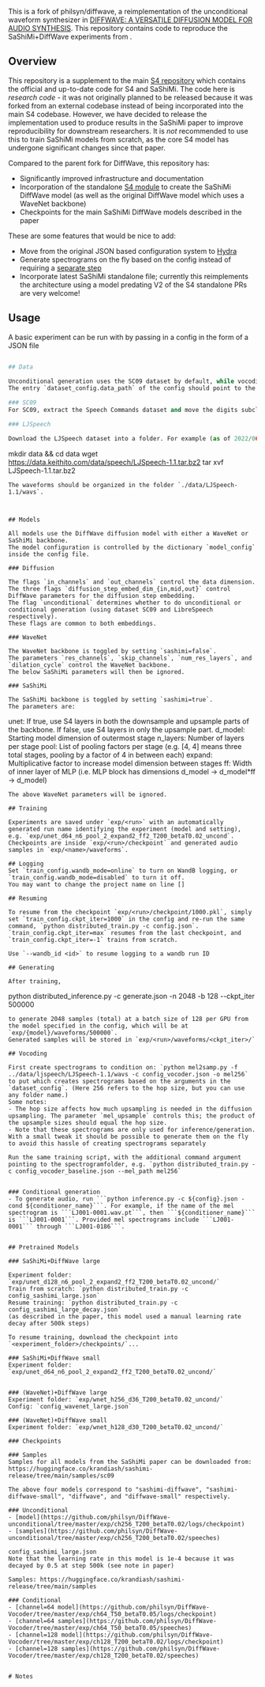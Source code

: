 This is a fork of philsyn/diffwave, a reimplementation of the unconditional waveform synthesizer in [DIFFWAVE: A VERSATILE DIFFUSION MODEL FOR AUDIO SYNTHESIS](https://arxiv.org/pdf/2009.09761.pdf).
This repository contains code to reproduce the SaShiMi+DiffWave experiments from []().

## Overview

This repository is a supplement to the main [S4 repository]() which contains the official and up-to-date code for S4 and SaShiMi.
The code here is *research code* - it was not originally planned to be released because it was forked from an external codebase instead of being incorporated into the main S4 codebase.
However, we have decided to release the implementation used to produce results in the SaShiMi paper to improve reproducibility for downstream researchers.
It is *not* recommended to use this to train SaShiMi models from scratch, as the core S4 model has undergone significant changes since that paper.

Compared to the parent fork for DiffWave, this repository has:
- Significantly improved infrastructure and documentation
- Incorporation of the standalone [S4 module]() to create the SaShiMi DiffWave model (as well as the original DiffWave model which uses a WaveNet backbone)
- Checkpoints for the main SaShiMi DiffWave models described in the paper

These are some features that would be nice to add:
- Move from the original JSON based configuration system to [Hydra](https://hydra.cc)
- Generate spectrograms on the fly based on the config instead of requiring a [separate step](#vocoding)
- Incorporate latest SaShiMi standalone file; currently this reimplements the architecture using a model predating V2 of the S4 standalone
PRs are very welcome!

## Usage

A basic experiment can be run with by passing in a config in the form of a JSON file
```python distributed_train.py 

## Data

Unconditional generation uses the SC09 dataset by default, while vocoding uses [LJSpeech](https://keithito.com/LJ-Speech-Dataset/).
The entry `dataset_config.data_path` of the config should point to the desired folder, e.g. `data/sc09` or `data/LJSpeech-1.1/wavs`.

### SC09
For SC09, extract the Speech Commands dataset and move the digits subclasses into a separate folder, e.g. `./data/sc09/{zero,one,two,three,four,five,six,seven,eight,nine}`.

### LJSpeech

Download the LJSpeech dataset into a folder. For example (as of 2022/06/28):
```
mkdir data && cd data
wget https://data.keithito.com/data/speech/LJSpeech-1.1.tar.bz2
tar xvf LJSpeech-1.1.tar.bz2
```
The waveforms should be organized in the folder `./data/LJSpeech-1.1/wavs`.



## Models

All models use the DiffWave diffusion model with either a WaveNet or SaShiMi backbone.
The model configuration is controlled by the dictionary `model_config` inside the config file.

### Diffusion

The flags `in_channels` and `out_channels` control the data dimension.
The three flags `diffusion_step_embed_dim_{in,mid,out}` control DiffWave parameters for the diffusion step embedding.
The flag `unconditional` determines whether to do unconditional or conditional generation (using dataset SC09 and LibreSpeech respectively).
These flags are common to both embeddings.

### WaveNet

The WaveNet backbone is toggled by setting `sashimi=false`.
The parameters `res_channels`, `skip_channels`, `num_res_layers`, and `dilation_cycle` control the WaveNet backbone.
The below SaShiMi parameters will then be ignored.

### SaShiMi

The SaShiMi backbone is toggled by setting `sashimi=true`.
The parameters are:
```
unet: If true, use S4 layers in both the downsample and upsample parts of the backbone. If false, use S4 layers in only the upsample part.
d_model: Starting model dimension of outermost stage
n_layers: Number of layers per stage
pool: List of pooling factors per stage (e.g. [4, 4] means three total stages, pooling by a factor of 4 in between each)
expand: Multiplicative factor to increase model dimension between stages
ff: Width of inner layer of MLP (i.e. MLP block has dimensions d_model -> d_model*ff -> d_model)
```
The above WaveNet parameters will be ignored.

## Training

Experiments are saved under `exp/<run>` with an automatically generated run name identifying the experiment (model and setting), e.g. `exp/unet_d64_n6_pool_2_expand2_ff2_T200_betaT0.02_uncond`.
Checkpoints are inside `exp/<run>/checkpoint` and generated audio samples in `exp/<name>/waveforms`.

## Logging
Set `train_config.wandb_mode=online` to turn on WandB logging, or `train_config.wandb_mode=disabled` to turn it off.
You may want to change the project name on line []

## Resuming

To resume from the checkpoint `exp/<run>/checkpoint/1000.pkl`, simply set `train_config.ckpt_iter=1000` in the config and re-run the same command, `python distributed_train.py -c config.json`.
`train_config.ckpt_iter=max` resumes from the last checkpoint, and `train_config.ckpt_iter=-1` trains from scratch.

Use `--wandb_id <id>` to resume logging to a wandb run ID

## Generating

After training,
```
python distributed_inference.py -c generate.json -n 2048 -b 128 --ckpt_iter 500000
```
to generate 2048 samples (total) at a batch size of 128 per GPU from the model specified in the config, which will be at `exp/{model}/waveforms/500000`.
Generated samples will be stored in `exp/<run>/waveforms/<ckpt_iter>/`

## Vocoding

First create spectrograms to condition on: `python mel2samp.py -f ../data/ljspeech/LJSpeech-1.1/wavs -c config_vocoder.json -o mel256` to put which creates spectrograms based on the arguments in the `dataset_config`. (Here 256 refers to the hop size, but you can use any folder name.)
Some notes:
- The hop size affects how much upsampling is needed in the diffusion upsampling. The parameter `mel_upsample` controls this; the product of the upsample sizes should equal the hop size.
- Note that these spectrograms are only used for inference/generation. With a small tweak it should be possible to generate them on the fly to avoid this hassle of creating spectrograms separately

Run the same training script, with the additional command argument pointing to the spectrogramfolder, e.g. `python distributed_train.py -c config_vocoder_baseline.json --mel_path mel256`


### Conditional generation
- To generate audio, run ```python inference.py -c ${config}.json -cond ${conditioner_name}```. For example, if the name of the mel spectrogram is ```LJ001-0001.wav.pt```, then ```${conditioner_name}``` is ```LJ001-0001```. Provided mel spectrograms include ```LJ001-0001``` through ```LJ001-0186```.


## Pretrained Models

### SaShiMi+DiffWave large

Experiment folder: `exp/unet_d128_n6_pool_2_expand2_ff2_T200_betaT0.02_uncond/`
Train from scratch: `python distributed_train.py -c config_sashimi_large.json`
Resume training: `python distributed_train.py -c config_sashimi_large_decay.json`
(as described in the paper, this model used a manual learning rate decay after 500k steps)

To resume training, download the checkpoint into `<experiment_folder>/checkpoints/`...

### SaShiMi+DiffWave small
Experiment folder: `exp/unet_d64_n6_pool_2_expand2_ff2_T200_betaT0.02_uncond/`


### (WaveNet)+DiffWave large
Experiment folder: `exp/wnet_h256_d36_T200_betaT0.02_uncond/`
Config: `config_wavenet_large.json`

### (WaveNet)+DiffWave small
Experiment folder: `exp/wnet_h128_d30_T200_betaT0.02_uncond/`

### Checkpoints

### Samples
Samples for all models from the SaShiMi paper can be downloaded from: https://huggingface.co/krandiash/sashimi-release/tree/main/samples/sc09

The above four models correspond to "sashimi-diffwave", "sashimi-diffwave-small", "diffwave", and "diffwave-small" respectively.

### Unconditional
- [model](https://github.com/philsyn/DiffWave-unconditional/tree/master/exp/ch256_T200_betaT0.02/logs/checkpoint)
- [samples](https://github.com/philsyn/DiffWave-unconditional/tree/master/exp/ch256_T200_betaT0.02/speeches)

config_sashimi_large.json
Note that the learning rate in this model is 1e-4 because it was decayed by 0.5 at step 500k (see note in paper)

Samples: https://huggingface.co/krandiash/sashimi-release/tree/main/samples

### Conditional
- [channel=64 model](https://github.com/philsyn/DiffWave-Vocoder/tree/master/exp/ch64_T50_betaT0.05/logs/checkpoint)
- [channel=64 samples](https://github.com/philsyn/DiffWave-Vocoder/tree/master/exp/ch64_T50_betaT0.05/speeches)
- [channel=128 model](https://github.com/philsyn/DiffWave-Vocoder/tree/master/exp/ch128_T200_betaT0.02/logs/checkpoint)
- [channel=128 samples](https://github.com/philsyn/DiffWave-Vocoder/tree/master/exp/ch128_T200_betaT0.02/speeches)


# Notes

